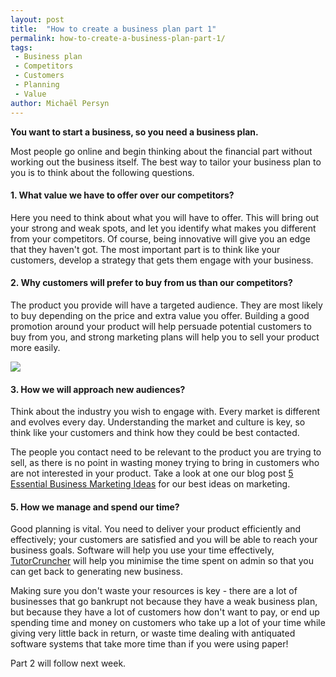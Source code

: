 ```yaml
---
layout: post
title:  "How to create a business plan part 1"
permalink: how-to-create-a-business-plan-part-1/
tags:
 - Business plan
 - Competitors
 - Customers
 - Planning
 - Value
author: Michaël Persyn
---
```

**You want to start a business, so you need a business plan.** 

Most people go online and begin thinking about the financial part without 
 working out the business itself. The best way to tailor your business plan to you is to think about the following questions.

#### **1. What value we have to offer over our competitors?**

Here you need to think about what you will have to offer. This will 
bring out your strong and weak spots, and let you identify what makes you different from your competitors.
 Of course, being innovative will give you an edge that they haven't got. The most important part is to think 
like your customers, develop a strategy that gets them engage with your business. 

#### **2. Why customers will prefer to buy from us than our competitors?**

The product you provide will have a targeted audience. They are most likely 
to buy depending on the price and extra value you offer. Building a good 
promotion around your product will help persuade potential customers to buy from you, 
and strong marketing plans will help you to sell your product more easily. 

<img src="{{ site.static }}/img/blogs/business-plan.jpg" class="lightboximage" alt-text="Create a business plan after reading this blog."/>

#### **3. How we will approach new audiences?**

Think about the industry you wish to engage with. Every market is different and 
evolves every day. Understanding the market and culture is key, so think like your customers and think how they could be best contacted.


The people you contact need to be relevant to the product you are trying to sell, as there is no point 
in wasting money trying to bring in customers who are not interested in your product. 
Take a look at one our blog post [5 Essential Business Marketing Ideas](/5-essential-business-marketing-ideas/) for our
 best ideas on marketing.

#### **5. How we manage and spend our time?**

Good planning is vital. You need to deliver your product efficiently and effectively; your customers are satisfied and you
 will be able to reach your business goals. 
 Software will help you use your time effectively, [TutorCruncher](/) will help you minimise the time spent on admin so that you can get back
 to generating new business.
 
 Making sure you don't waste your resources is key - there are a lot of businesses that go 
 bankrupt not because they have a weak business plan, but because they have a lot of customers how don't 
want to pay, or end up spending time and money on customers who take up a lot of your time while giving very little back in return, or waste 
time dealing with antiquated software systems that take more time than if you were using paper!

Part 2 will follow next week.
